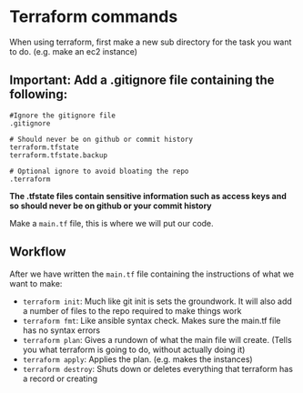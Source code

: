 # Terraform commands

When using terraform, first make a new sub directory for the task you want to do. (e.g. make an ec2 instance)

## Important: Add a .gitignore file containing the following:

```
#Ignore the gitignore file
.gitignore

# Should never be on github or commit history
terraform.tfstate
terraform.tfstate.backup

# Optional ignore to avoid bloating the repo
.terraform
```

**The .tfstate files contain sensitive information such as access keys and so should never be on github or your commit history**

Make a ```main.tf``` file, this is where we will put our code.

## Workflow

  After we have written the ```main.tf``` file containing the instructions of what we want to make:
- ```terraform init```: Much like git init is sets the groundwork. It will also add a number of files to the repo required to make things work
- ```terraform fmt```: Like ansible syntax check. Makes sure the main.tf file has no syntax errors
- ```terraform plan```: Gives a rundown of what the main file will create. (Tells you what terraform is going to do, without actually doing it)
- ```terraform apply```: Applies the plan. (e.g. makes the instances)
- ```terraform destroy```: Shuts down or deletes everything that terraform has a record or creating